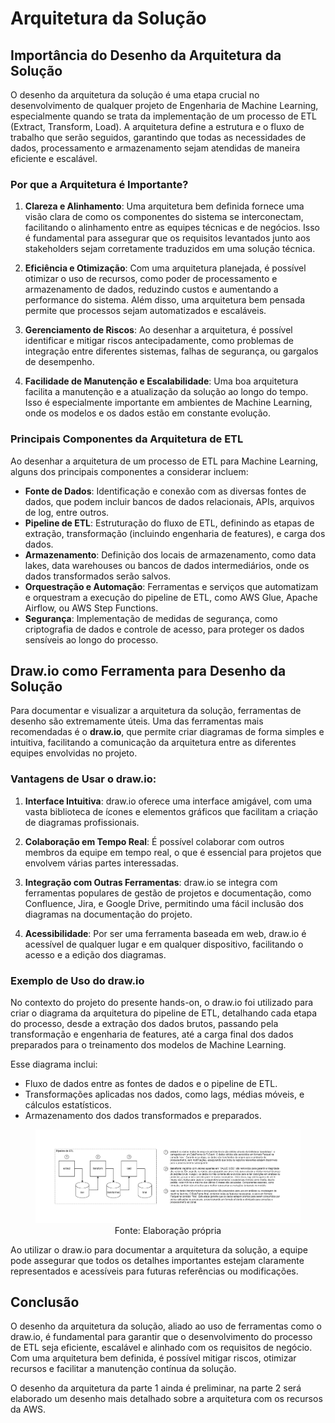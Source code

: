 # Arquitetura da Solução

## Importância do Desenho da Arquitetura da Solução

O desenho da arquitetura da solução é uma etapa crucial no desenvolvimento de qualquer projeto de Engenharia de Machine Learning, especialmente quando se trata da implementação de um processo de ETL (Extract, Transform, Load). A arquitetura define a estrutura e o fluxo de trabalho que serão seguidos, garantindo que todas as necessidades de dados, processamento e armazenamento sejam atendidas de maneira eficiente e escalável.

### Por que a Arquitetura é Importante?

1. **Clareza e Alinhamento**: Uma arquitetura bem definida fornece uma visão clara de como os componentes do sistema se interconectam, facilitando o alinhamento entre as equipes técnicas e de negócios. Isso é fundamental para assegurar que os requisitos levantados junto aos stakeholders sejam corretamente traduzidos em uma solução técnica.

2. **Eficiência e Otimização**: Com uma arquitetura planejada, é possível otimizar o uso de recursos, como poder de processamento e armazenamento de dados, reduzindo custos e aumentando a performance do sistema. Além disso, uma arquitetura bem pensada permite que processos sejam automatizados e escaláveis.

3. **Gerenciamento de Riscos**: Ao desenhar a arquitetura, é possível identificar e mitigar riscos antecipadamente, como problemas de integração entre diferentes sistemas, falhas de segurança, ou gargalos de desempenho.

4. **Facilidade de Manutenção e Escalabilidade**: Uma boa arquitetura facilita a manutenção e a atualização da solução ao longo do tempo. Isso é especialmente importante em ambientes de Machine Learning, onde os modelos e os dados estão em constante evolução.

### Principais Componentes da Arquitetura de ETL

Ao desenhar a arquitetura de um processo de ETL para Machine Learning, alguns dos principais componentes a considerar incluem:

- **Fonte de Dados**: Identificação e conexão com as diversas fontes de dados, que podem incluir bancos de dados relacionais, APIs, arquivos de log, entre outros.
- **Pipeline de ETL**: Estruturação do fluxo de ETL, definindo as etapas de extração, transformação (incluindo engenharia de features), e carga dos dados.
- **Armazenamento**: Definição dos locais de armazenamento, como data lakes, data warehouses ou bancos de dados intermediários, onde os dados transformados serão salvos.
- **Orquestração e Automação**: Ferramentas e serviços que automatizam e orquestram a execução do pipeline de ETL, como AWS Glue, Apache Airflow, ou AWS Step Functions.
- **Segurança**: Implementação de medidas de segurança, como criptografia de dados e controle de acesso, para proteger os dados sensíveis ao longo do processo.

## Draw.io como Ferramenta para Desenho da Solução

Para documentar e visualizar a arquitetura da solução, ferramentas de desenho são extremamente úteis. Uma das ferramentas mais recomendadas é o **draw.io**, que permite criar diagramas de forma simples e intuitiva, facilitando a comunicação da arquitetura entre as diferentes equipes envolvidas no projeto.

### Vantagens de Usar o draw.io:

1. **Interface Intuitiva**: draw.io oferece uma interface amigável, com uma vasta biblioteca de ícones e elementos gráficos que facilitam a criação de diagramas profissionais.

2. **Colaboração em Tempo Real**: É possível colaborar com outros membros da equipe em tempo real, o que é essencial para projetos que envolvem várias partes interessadas.

3. **Integração com Outras Ferramentas**: draw.io se integra com ferramentas populares de gestão de projetos e documentação, como Confluence, Jira, e Google Drive, permitindo uma fácil inclusão dos diagramas na documentação do projeto.

4. **Acessibilidade**: Por ser uma ferramenta baseada em web, draw.io é acessível de qualquer lugar e em qualquer dispositivo, facilitando o acesso e a edição dos diagramas.

### Exemplo de Uso do draw.io

No contexto do projeto do presente hands-on, o draw.io foi utilizado para criar o diagrama da arquitetura do pipeline de ETL, detalhando cada etapa do processo, desde a extração dos dados brutos, passando pela transformação e engenharia de features, até a carga final dos dados preparados para o treinamento dos modelos de Machine Learning.

Esse diagrama inclui:

- Fluxo de dados entre as fontes de dados e o pipeline de ETL.
- Transformações aplicadas nos dados, como lags, médias móveis, e cálculos estatísticos.
- Armazenamento dos dados transformados e preparados.

<div align="center">
  <figure>
    <img src="arquitetura_solucao.png" alt="Arquitetura da solução">
    <figcaption>
      Fonte: Elaboração própria
    </figcaption>
  </figure>
</div>

Ao utilizar o draw.io para documentar a arquitetura da solução, a equipe pode assegurar que todos os detalhes importantes estejam claramente representados e acessíveis para futuras referências ou modificações.

## Conclusão

O desenho da arquitetura da solução, aliado ao uso de ferramentas como o draw.io, é fundamental para garantir que o desenvolvimento do processo de ETL seja eficiente, escalável e alinhado com os requisitos de negócio. Com uma arquitetura bem definida, é possível mitigar riscos, otimizar recursos e facilitar a manutenção contínua da solução.

O desenho da arquitetura da parte 1 ainda é preliminar, na parte 2 será elaborado um desenho mais detalhado sobre a arquitetura com os recursos da AWS.